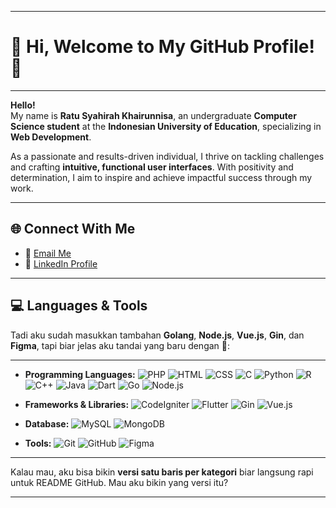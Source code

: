 
---

# 🌟 Hi, Welcome to My GitHub Profile! 👋  
---

**Hello!**  
My name is **Ratu Syahirah Khairunnisa**, an undergraduate **Computer Science student** at the **Indonesian University of Education**, specializing in **Web Development**.   

As a passionate and results-driven individual, I thrive on tackling challenges and crafting **intuitive, functional user interfaces**. With positivity and determination, I aim to inspire and achieve impactful success through my work.

---

## 🌐 Connect With Me  
- 📧 [Email Me](mailto:ratusyahirahk@gmail.com)  
- 💼 [LinkedIn Profile](https://www.linkedin.com/in/ratu-syahirah-khairunnisa-949874282/)  

---

## 💻 Languages & Tools  
Tadi aku sudah masukkan tambahan **Golang**, **Node.js**, **Vue.js**, **Gin**, dan **Figma**, tapi biar jelas aku tandai yang baru dengan 🔹:

---

* **Programming Languages:**
  ![PHP](https://img.shields.io/badge/-PHP-777BB4?style=flat-square\&logo=php\&logoColor=white)
  ![HTML](https://img.shields.io/badge/-HTML5-E34F26?style=flat-square\&logo=html5\&logoColor=white)
  ![CSS](https://img.shields.io/badge/-CSS3-1572B6?style=flat-square\&logo=css3\&logoColor=white)
  ![C](https://img.shields.io/badge/-C-A8B9CC?style=flat-square\&logo=c\&logoColor=white)
  ![Python](https://img.shields.io/badge/-Python-3776AB?style=flat-square\&logo=python\&logoColor=white)
  ![R](https://img.shields.io/badge/-R-276DC3?style=flat-square\&logo=r\&logoColor=white)
  ![C++](https://img.shields.io/badge/-C++-00599C?style=flat-square\&logo=cplusplus\&logoColor=white)
  ![Java](https://img.shields.io/badge/-Java-007396?style=flat-square\&logo=java\&logoColor=white)
  ![Dart](https://img.shields.io/badge/-Dart-0175C2?style=flat-square\&logo=dart\&logoColor=white)
  ![Go](https://img.shields.io/badge/-Golang-00ADD8?style=flat-square\&logo=go\&logoColor=white)
  ![Node.js](https://img.shields.io/badge/-Node.js-339933?style=flat-square\&logo=nodedotjs\&logoColor=white)

* **Frameworks & Libraries:**
  ![CodeIgniter](https://img.shields.io/badge/-CodeIgniter-EE4623?style=flat-square\&logo=codeigniter\&logoColor=white)
  ![Flutter](https://img.shields.io/badge/-Flutter-02569B?style=flat-square\&logo=flutter\&logoColor=white)
  ![Gin](https://img.shields.io/badge/-Gin-00ADD8?style=flat-square\&logo=go\&logoColor=white)
  ![Vue.js](https://img.shields.io/badge/-Vue.js-4FC08D?style=flat-square\&logo=vue.js\&logoColor=white)

* **Database:**
  ![MySQL](https://img.shields.io/badge/-MySQL-4479A1?style=flat-square\&logo=mysql\&logoColor=white)
  ![MongoDB](https://img.shields.io/badge/-MongoDB-47A248?style=flat-square\&logo=mongodb\&logoColor=white)

* **Tools:**
  ![Git](https://img.shields.io/badge/-Git-F05032?style=flat-square\&logo=git\&logoColor=white)
  ![GitHub](https://img.shields.io/badge/-GitHub-181717?style=flat-square\&logo=github\&logoColor=white)
  ![Figma](https://img.shields.io/badge/-Figma-F24E1E?style=flat-square\&logo=figma\&logoColor=white)

---

Kalau mau, aku bisa bikin **versi satu baris per kategori** biar langsung rapi untuk README GitHub. Mau aku bikin yang versi itu?


---
